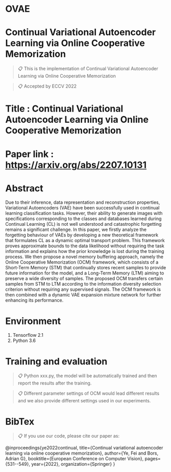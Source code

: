 # OVAE

# Continual Variational Autoencoder Learning via Online Cooperative Memorization

>📋 This is the implementation of Continual Variational Autoencoder Learning via Online Cooperative Memorization

>📋 Accepted by ECCV 2022

# Title : Continual Variational Autoencoder Learning via Online Cooperative Memorization

# Paper link : https://arxiv.org/abs/2207.10131



# Abstract

Due to their inference, data representation and reconstruction properties, Variational Autoencoders (VAE) have been successfully used in continual learning classification tasks. However, their ability to generate images with specifications corresponding to the classes and databases learned during Continual Learning (CL) is not well understood and catastrophic forgetting remains a significant challenge. In this paper, we firstly analyze the forgetting behaviour of VAEs by developing a new theoretical framework that formulates CL as a dynamic optimal transport problem. This framework proves approximate bounds to the data likelihood without requiring the task information and explains how the prior knowledge is lost during the training process. We then propose a novel memory buffering approach, namely the Online Cooperative Memorization (OCM) framework, which consists of a Short-Term Memory (STM) that continually stores recent samples to provide future information for the model, and a Long-Term Memory (LTM) aiming to preserve a wide diversity of samples. The proposed OCM transfers certain samples from STM to LTM according to the information diversity selection criterion without requiring any supervised signals. The OCM framework is then combined with a dynamic VAE expansion mixture network for further enhancing its performance.

# Environment

1. Tensorflow 2.1
2. Python 3.6

# Training and evaluation

>📋 Python xxx.py, the model will be automatically trained and then report the results after the training.

>📋 Different parameter settings of OCM would lead different results and we also provide different settings used in our experiments.

# BibTex
>📋 If you use our code, please cite our paper as:

@inproceedings{ye2022continual,
  title={Continual variational autoencoder learning via online cooperative memorization},
  author={Ye, Fei and Bors, Adrian G},
  booktitle={European Conference on Computer Vision},
  pages={531--549},
  year={2022},
  organization={Springer}
}


